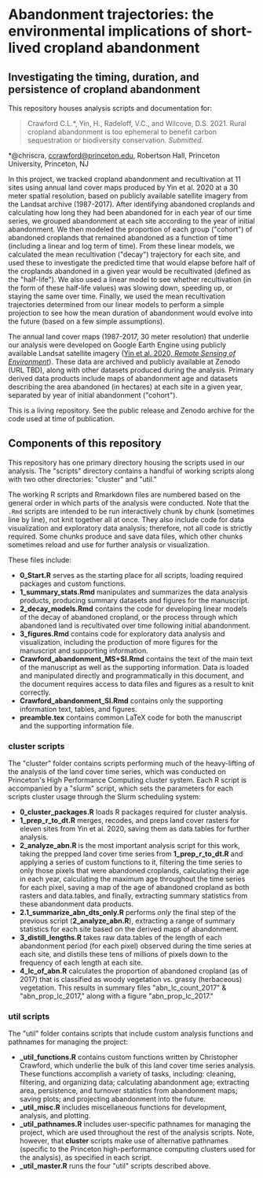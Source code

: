 # Abandonment trajectories: the environmental implications of short-lived cropland abandonment
## Investigating the timing, duration, and persistence of cropland abandonment

This repository houses analysis scripts and documentation for:

> Crawford C.L.\*, Yin, H., Radeloff, V.C., and Wilcove, D.S. 2021. Rural cropland abandonment is too ephemeral to benefit carbon sequestration or biodiversity conservation. *Submitted.*

\*@chriscra, ccrawford@princeton.edu, Robertson Hall, Princeton University, Princeton, NJ

In this project, we tracked cropland abandonment and recultivation at 11 sites using annual land cover maps produced by Yin et al. 2020 at a 30 meter spatial resolution, based on publicly available satellite imagery from the Landsat archive (1987-2017). 
After identifying abandoned croplands and calculating how long they had been abandoned for in each year of our time series, we grouped abandonment at each site according to the year of initial abandonment. 
We then modeled the proportion of each group ("cohort") of abandoned croplands that remained abandoned as a function of time (including a linear and log term of time). 
From these linear models, we calculated the mean recultivation ("decay") trajectory for each site, and used these to investigate the predicted time that would elapse before half of the croplands abandoned in a given year would be recultivated (defined as the "half-life"). 
We also used a linear model to see whether recultivation (in the form of these half-life values) was slowing down, speeding up, or staying the same over time. 
Finally, we used the mean recultivation trajectories determined from our linear models to perform a simple projection to see how the mean duration of abandonment would evolve into the future (based on a few simple assumptions).

The annual land cover maps (1987-2017, 30 meter resolution) that underlie our analysis were developed on Google Earth Engine using publicly available Landsat satellite imagery ([Yin et al. 2020, *Remote Sensing of Environment*](https://doi.org/10.1016/j.rse.2020.111873)).
These data are archived and publicly available at Zenodo (URL TBD), along with other datasets produced during the analysis.
Primary derived data products include maps of abandonment age and datasets describing the area abandoned (in hectares) at each site in a given year, separated by year of initial abandonment ("cohort"). 

This is a living repository. See the public release and Zenodo archive for the code used at time of publication. 

## Components of this repository

This repository has one primary directory housing the scripts used in our analysis.
The "scripts" directory contains a handful of working scripts along with two other directories: "cluster" and "util." 

The working R scripts and Rmarkdown files are numbered based on the general order in which parts of the analysis were conducted. 
Note that the `.Rmd` scripts are intended to be run interactively chunk by chunk (sometimes line by line), not knit together all at once. 
They also include code for data visualization and exploratory data analysis; therefore, not all code is strictly required. 
Some chunks produce and save data files, which other chunks sometimes reload and use for further analysis or visualization.

These files include:

- **0_Start.R** serves as the starting place for all scripts, loading required packages and custom functions.
- **1_summary_stats.Rmd** manipulates and summarizes the data analysis products, producing summary datasets and figures for the manuscript.
- **2_decay_models.Rmd** contains the code for developing linear models of the decay of abandoned cropland, or the process through which abandoned land is recultivated over time following initial abandonment.
- **3_figures.Rmd** contains code for exploratory data analysis and visualization, including the production of more figures for the manuscript and supporting information.
- **Crawford_abandonment_MS+SI.Rmd** contains the text of the main text of the manuscript as well as the supporting information. Data is loaded and manipulated directly and programmatically in this document, and the document requires access to data files and figures as a result to knit correctly.
- **Crawford_abandonment_SI.Rmd** contains only the supporting information text, tables, and figures.
- **preamble.tex** contains common LaTeX code for both the manuscript and the supporting information file.


### cluster scripts

The "cluster" folder contains scripts performing much of the heavy-lifting of the analysis of the land cover time series, which was conducted on Princeton's High Performance Computing cluster system. 
Each R script is accompanied by a "slurm" script, which sets the parameters for each scripts cluster usage through the Slurm scheduling system:

- **0_cluster_packages.R** loads R packages required for cluster analysis.
- **1_prep_r_to_dt.R** merges, recodes, and preps land cover rasters for eleven sites from Yin et al. 2020, saving them as data.tables for further analysis.
- **2_analyze_abn.R** is the most important analysis script for this work, taking the prepped land cover time series from **1_prep_r_to_dt.R** and applying a series of custom functions to it, filtering the time series to only those pixels that were abandoned croplands, calculating their age in each year, calculating the maximum age throughout the time series for each pixel, saving a map of the age of abandoned cropland as both rasters and data.tables, and finally, extracting summary statistics from these abandonment data products.
- **2.1_summarize_abn_dts_only.R** performs *only* the final step of the previous script (**2_analyze_abn.R**), extracting a range of summary statistics for each site based on the derived maps of abandonment.
- **3_distill_lengths.R** takes raw data.tables of the length of each abandonment period (for each pixel) observed during the time series at each site, and distills these tens of millions of pixels down to the frequency of each length at each site. 
- **4_lc_of_abn.R** calculates the proportion of abandoned cropland (as of 2017) that is classified as woody vegetation vs. grassy (herbaceous) vegetation. This results in summary files "abn_lc_count_2017" & "abn_prop_lc_2017," along with a figure "abn_prop_lc_2017."


### util scripts

The "util" folder contains scripts that include custom analysis functions and pathnames for managing the project:

- **_util_functions.R** contains custom functions written by Christopher Crawford, which underlie the bulk of this land cover time series analysis. These functions accomplish a variety of tasks, including: cleaning, filtering, and organizing data; calculating abandonment age; extracting area, persistence, and turnover statistics from abandonment maps; saving plots; and projecting abandonment into the future.
- **_util_misc.R** includes miscellaneous functions for development, analysis, and plotting.
- **_util_pathnames.R** includes user-specific pathnames for managing the project, which are used throughout the rest of the analysis scripts. Note, however, that **cluster** scripts make use of alternative pathnames (specific to the Princeton high-performance computing clusters used for the analysis), as specified in each script.
- **_util_master.R** runs the four "util" scripts described above.
